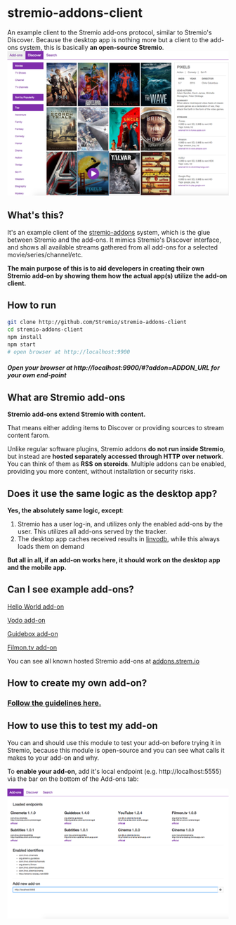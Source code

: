 # stremio-addons-client
An example client to the Stremio add-ons protocol, similar to Stremio's Discover. Because the desktop app is nothing more but a client to the add-ons system, this is basically **an open-source Stremio**.
![Stremio add-ons client](/screenshots/stremio-addons-client.png)

## What's this?
It's an example client of the [stremio-addons](http://github.com/Stremio/stremio-addons) system, which is the glue between Stremio and the add-ons. 
It mimics Stremio's Discover interface, and shows all available streams gathered from all add-ons for a selected movie/series/channel/etc.

**The main purpose of this is to aid developers in creating their own Stremio add-on by showing them how the actual app(s) utilize the add-on client.**

## How to run
```bash
git clone http://github.com/Stremio/stremio-addons-client
cd stremio-addons-client
npm install
npm start
# open browser at http://localhost:9900
```

##### Open your browser at http://localhost:9900/#?addon=ADDON_URL for your own end-point

## What are Stremio add-ons

**Stremio add-ons extend Stremio with content.**

That means either adding items to Discover or providing sources to stream content farom.

Unlike regular software plugins, Stremio addons **do not run inside Stremio**, but instead are **hosted separately accessed through HTTP over network**. You can think of them as **RSS on steroids**. Multiple addons can be enabled, providing you more content, without installation or security risks.


## Does it use the same logic as the desktop app?
**Yes, the absolutely same logic, except**:

1. Stremio has a user log-in, and utilizes only the enabled add-ons by the user. This utilizes all add-ons served by the tracker.
2. The desktop app caches received results in [linvodb](http://github.com/Stremio/linvodb3), while this always loads them on demand

**But all in all, if an add-on works here, it should work on the desktop app and the mobile app.**

## Can I see example add-ons?

[Hello World add-on](https://github.com/Ivshti/addon-helloworld)

[Vodo add-on](https://github.com/Ivshti/stremio-vodo)

[Guidebox add-on](http://github.com/Stremio/guidebox-stremio)

[Filmon.tv add-on](http://github.com/Stremio/filmon-stremio)

You can see all known hosted Stremio add-ons at [addons.strem.io](http://addons.strem.io)


## How to create my own add-on?
### [Follow the guidelines here.](https://github.com/Stremio/stremio-addons/blob/master/documentation/home.md)

## How to use this to test my add-on

You can and should use this module to test your add-on before trying it in Stremio, because this module is open-source and you can see what calls it makes to your add-on and why.

To **enable your add-on**, add it's local endpoint (e.g. http://localhost:5555) via the bar on the bottom of the Add-ons tab:

![Enable custom add-on](/screenshots/enable-addon.png)
